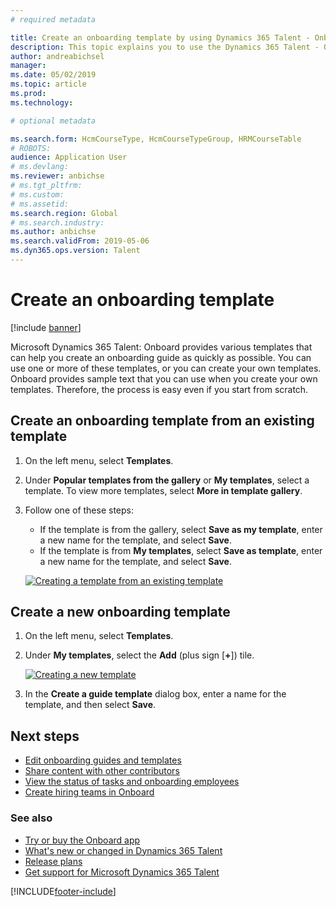 ```yaml
---
# required metadata

title: Create an onboarding template by using Dynamics 365 Talent - Onboard
description: This topic explains you to use the Dynamics 365 Talent - Onboard app to create a template for an onboarding guide for your new hires. This task is an essential first step in a human capital management (HCM) hire-to-retire strategy.
author: andreabichsel
manager:
ms.date: 05/02/2019
ms.topic: article
ms.prod:
ms.technology:

# optional metadata

ms.search.form: HcmCourseType, HcmCourseTypeGroup, HRMCourseTable
# ROBOTS:
audience: Application User
# ms.devlang:
ms.reviewer: anbichse
# ms.tgt_pltfrm:
# ms.custom:
# ms.assetid:
ms.search.region: Global
# ms.search.industry:
ms.author: anbichse
ms.search.validFrom: 2019-05-06
ms.dyn365.ops.version: Talent
---
```


# Create an onboarding template

[!include [banner](includes/banner.md)]

Microsoft Dynamics 365 Talent: Onboard provides various templates that can help you create an onboarding guide as quickly as possible. You can use one or more of these templates, or you can create your own templates. Onboard provides sample text that you can use when you create your own templates. Therefore, the process is easy even if you start from scratch.

## Create an onboarding template from an existing template

1. On the left menu, select **Templates**.
2. Under **Popular templates from the gallery** or **My templates**, select a template. To view more templates, select **More in template gallery**.
3. Follow one of these steps:

    - If the template is from the gallery, select **Save as my template**, enter a new name for the template, and select **Save**.
    - If the template is from **My templates**, select **Save as template**, enter a new name for the template, and select **Save**.

    [![Creating a template from an existing template](./media/onboard-save-template.png)](./media/onboard-save-template.png)

## Create a new onboarding template

1. On the left menu, select **Templates**.
2. Under **My templates**, select the **Add** (plus sign \[**+**\]) tile.

    [![Creating a new template](./media/onboard-create-new-template.png)](./media/onboard-create-new-template.png)

3. In the **Create a guide template** dialog box, enter a name for the template, and then select **Save**.

## Next steps

- [Edit onboarding guides and templates](./onboard-edit-guides-templates.md)
- [Share content with other contributors](./onboard-share-template.md)
- [View the status of tasks and onboarding employees](./onboard-view-status.md)
- [Create hiring teams in Onboard](./onboard-create-team.md)

### See also

- [Try or buy the Onboard app](https://dynamics.microsoft.com/talent/onboard/)
- [What's new or changed in Dynamics 365 Talent](./whats-new.md)
- [Release plans](https://docs.microsoft.com/business-applications-release-notes/index)
- [Get support for Microsoft Dynamics 365 Talent](./talent-support.md)


[!INCLUDE[footer-include](../includes/footer-banner.md)]